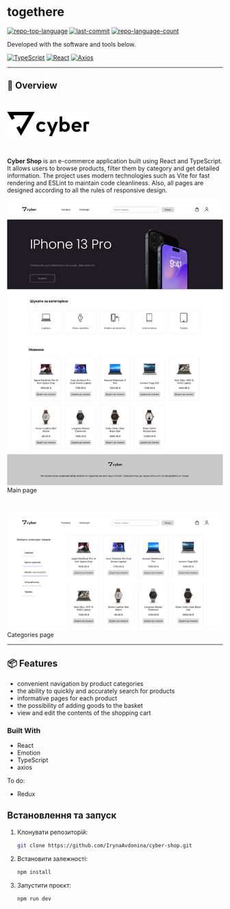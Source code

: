# togethere

[![repo-top-language](https://img.shields.io/github/languages/top/IrynaAvdonina/cyber-shop?style=flat&color=0080ff)]()
[![last-commit](https://img.shields.io/github/last-commit/IrynaAvdonina/cyber-shop?style=flat&logo=git&logoColor=white&color=0080ff)]()
[![repo-language-count](https://img.shields.io/github/languages/count/IrynaAvdonina/cyber-shop?style=flat&color=0080ff)]()

Developed with the software and tools below.

[![TypeScript](https://img.shields.io/badge/TypeScript-007ACC?style=for-the-badge&logo=typescript&logoColor=white)]() [![React](https://img.shields.io/badge/React-20232A?style=for-the-badge&logo=react&logoColor=61DAFB)]() [![Axios](https://img.shields.io/badge/axios-671ddf?&style=for-the-badge&logo=axios&logoColor=white)]()


---

## 📍 Overview

&nbsp;

![Logo](https://raw.githubusercontent.com/IrynaAvdonina/cyber-shop/main/public/logo.svg)

&nbsp;


**Cyber ​​Shop** is an e-commerce application built using React and TypeScript. It allows users to browse products, filter them by category and get detailed information. The project uses modern technologies such as Vite for fast rendering and ESLint to maintain code cleanliness. Also, all pages are designed according to all the rules of responsive design.

![App Screenshot](https://raw.githubusercontent.com/IrynaAvdonina/cyber-shop/main/public/img/main_page.png)
Main page

&nbsp;

![App Screenshot](https://raw.githubusercontent.com/IrynaAvdonina/cyber-shop/main/public/img/page_categories.png)
Categories page


---

## 📦 Features

- convenient navigation by product categories
- the ability to quickly and accurately search for products
- informative pages for each product
- the possibility of adding goods to the basket
- view and edit the contents of the shopping cart



### Built With

* React
* Emotion 
* TypeScript
* axios

To do:
 * Redux


## Встановлення та запуск

1. Клонувати репозиторій:
   ```bash
   git clone https://github.com/IrynaAvdonina/cyber-shop.git
2. Встановити залежності:
   ```bash
   npm install
3. Запустити проєкт:
   ```bash
   npm run dev
